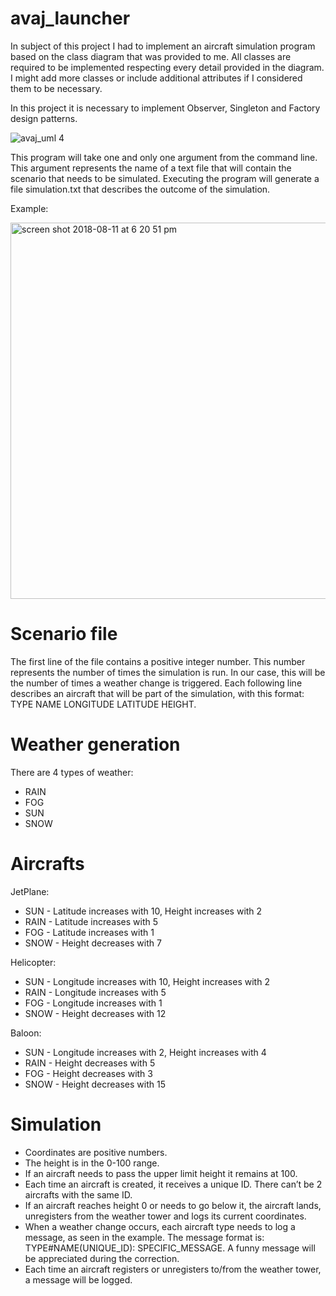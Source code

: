 # avaj_launcher
In subject of this project I had to implement an aircraft simulation program based on the class diagram that was provided
to me. All classes are required to be implemented respecting every detail provided
in the diagram. I might add more classes or include additional attributes if I considered
them to be necessary.


In this project it is necessary to implement Observer, Singleton and Factory design patterns.

![avaj_uml 4](https://user-images.githubusercontent.com/33597605/43993242-05d0b266-9d93-11e8-940a-fe9942ada84e.jpg)

This program will take one and only one argument from the command line. This argument
represents the name of a text file that will contain the scenario that needs to be
simulated.
Executing the program will generate a file simulation.txt that describes the outcome
of the simulation.

Example:

<img width="602" alt="screen shot 2018-08-11 at 6 20 51 pm" src="https://user-images.githubusercontent.com/33597605/43993269-5e08e908-9d93-11e8-9ad3-8e8fa43c5404.png">

# Scenario file

The first line of the file contains a positive integer number. This number represents the
number of times the simulation is run. In our case, this will be the number of times a
weather change is triggered.
Each following line describes an aircraft that will be part of the simulation, with this
format: TYPE NAME LONGITUDE LATITUDE HEIGHT.

#  Weather generation

There are 4 types of weather:
- RAIN
- FOG
- SUN
- SNOW

# Aircrafts

JetPlane:
- SUN - Latitude increases with 10, Height increases with 2
- RAIN - Latitude increases with 5
- FOG - Latitude increases with 1
- SNOW - Height decreases with 7

Helicopter:
- SUN - Longitude increases with 10, Height increases with 2
- RAIN - Longitude increases with 5
- FOG - Longitude increases with 1
- SNOW - Height decreases with 12

Baloon:
- SUN - Longitude increases with 2, Height increases with 4
- RAIN - Height decreases with 5
- FOG - Height decreases with 3
- SNOW - Height decreases with 15

# Simulation

- Coordinates are positive numbers.
- The height is in the 0-100 range.
- If an aircraft needs to pass the upper limit height it remains at 100.
- Each time an aircraft is created, it receives a unique ID. There can’t be 2 aircrafts
with the same ID.
- If an aircraft reaches height 0 or needs to go below it, the aircraft lands, unregisters
from the weather tower and logs its current coordinates.
- When a weather change occurs, each aircraft type needs to log a message, as seen in
the example. The message format is: TYPE#NAME(UNIQUE_ID): SPECIFIC_MESSAGE.
A funny message will be appreciated during the correction.
- Each time an aircraft registers or unregisters to/from the weather tower, a message
will be logged.
